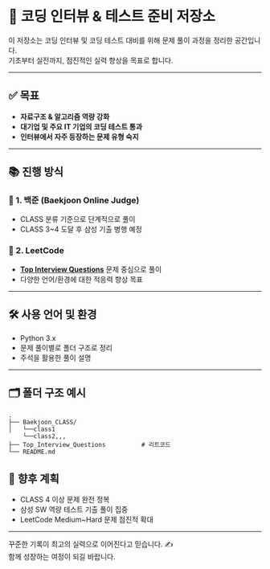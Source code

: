 # 🧠 코딩 인터뷰 & 테스트 준비 저장소

이 저장소는 코딩 인터뷰 및 코딩 테스트 대비를 위해 문제 풀이 과정을 정리한 공간입니다.  
기초부터 실전까지, 점진적인 실력 향상을 목표로 합니다.

---

## ✅ 목표

- **자료구조 & 알고리즘 역량 강화**
- **대기업 및 주요 IT 기업의 코딩 테스트 통과**
- **인터뷰에서 자주 등장하는 문제 유형 숙지**

---

## 📚 진행 방식

### 📌 1. 백준 (Baekjoon Online Judge)
- CLASS 분류 기준으로 단계적으로 풀이
- CLASS 3~4 도달 후 삼성 기출 병행 예정

### 📌 2. LeetCode
- [**Top Interview Questions**](https://leetcode.com/explore/interview/card/top-interview-questions-easy/) 문제 중심으로 풀이
- 다양한 언어/환경에 대한 적응력 향상 목표

---

## 🛠️ 사용 언어 및 환경

- Python 3.x
- 문제 풀이별로 폴더 구조로 정리
- 주석을 활용한 풀이 설명

---

## 🗂️ 폴더 구조 예시

```
.
├── Baekjoon_CLASS/
│   └──class1
    └──class2,,,
├── Top_Interview_Questions          # 리트코드
└── README.md
```


## 🚀 향후 계획

- CLASS 4 이상 문제 완전 정복
- 삼성 SW 역량 테스트 기출 풀이 집중
- LeetCode Medium~Hard 문제 점진적 확대

---

꾸준한 기록이 최고의 실력으로 이어진다고 믿습니다. ✍️  
함께 성장하는 여정이 되길 바랍니다.

